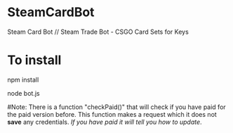 # SteamCardBot
Steam Card Bot // Steam Trade Bot - CSGO Card Sets for Keys

# To install

npm install

node bot.js


#Note: There is a function "checkPaid()" that will check if you have paid for the paid version before. This function makes a request which it does not **save** any credentials. *If you have paid it will tell you how to update*.
